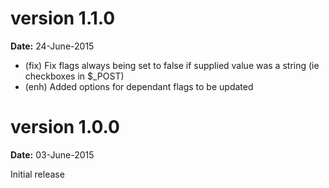 version 1.1.0
=============
**Date:** 24-June-2015

- (fix) Fix flags always being set to false if supplied value was a string (ie checkboxes in $_POST)
- (enh) Added options for dependant flags to be updated 

version 1.0.0
=============
**Date:** 03-June-2015

Initial release